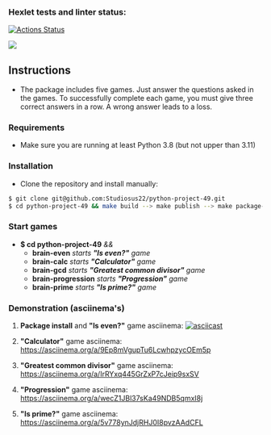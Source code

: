 ### Hexlet tests and linter status:
[![Actions Status](https://github.com/Studiosus22/python-project-49/workflows/hexlet-check/badge.svg)](https://github.com/Studiosus22/python-project-49/actions)

<a href="https://codeclimate.com/github/Studiosus22/python-project-49/maintainability"><img src="https://api.codeclimate.com/v1/badges/67f6c2c309719fb9cb9b/maintainability" /></a>


## Instructions
* The package includes five games. Just answer the questions asked in the games. To successfully complete each game, you must give three correct answers in a row. A wrong answer leads to a loss.


### Requirements
* Make sure you are running at least Python 3.8 (but not upper than 3.11)


### Installation
* Clone the repository and install manually:
```bash
$ git clone git@github.com:Studiosus22/python-project-49.git
$ cd python-project-49 && make build --> make publish --> make package-install
```


### Start games
* **$ cd python-project-49** _&&_
  * **brain-even**  _starts **"Is even?"** game_
  * **brain-calc**  _starts **"Calculator"** game_
  * **brain-gcd**  _starts **"Greatest common divisor"** game_
  * **brain-progression**  _starts **"Progression"** game_
  * **brain-prime**  _starts **"Is prime?"** game_


### Demonstration (asciinema's)
1. **Package install** and **"Is even?"** game asciinema:  [![asciicast](https://asciinema.org/a/HyO4ZsFhmQHetERp6hiFW0lwC.svg)](https://asciinema.org/a/HyO4ZsFhmQHetERp6hiFW0lwC)

1. **"Calculator"** game asciinema: https://asciinema.org/a/9Ep8mVgupTu6LcwhpzycOEm5p
1. **"Greatest common divisor"** game asciinema: https://asciinema.org/a/IrRYxq445GrZxP7cJeip9sxSV
1. **"Progression"** game asciinema: https://asciinema.org/a/wecZ1JBl37sKa49NDB5qmxI8j
1. **"Is prime?"** game asciinema: https://asciinema.org/a/5v778ynJdjRHJ0I8pvzAAdCFL
